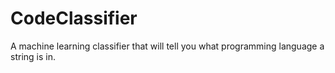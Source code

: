 # CodeClassifier
A machine learning classifier that will tell you what programming language a string is in.

